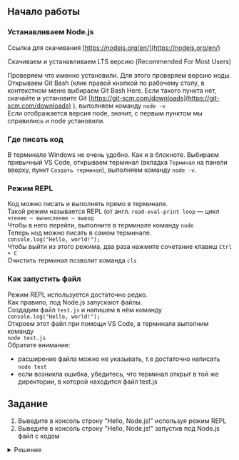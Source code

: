 ## Начало работы

### Устанавливаем Node.js
Ссылка для скачивания [https://nodejs.org/en/](https://nodejs.org/en/)

Скачиваем и устанавливаем LTS версию (Recommended For Most Users)

Проверяем что именно установили. Для этого проверяем версию ноды. Открываем Git Bash (клик правой кнопкой по рабочему столу, в контекстном меню выбираем Git Bash Here. Если такого пункта нет, скачайте и установите Git [https://git-scm.com/downloads](https://git-scm.com/downloads) ), выполняем команду `node -v`  
Если отображается версия node, значит, с первым пунктом мы справились и node установили.

### Где писать код
В терминале Windows не очень удобно. Как и в блокноте. Выбираем привычный VS Code, открываем терминал (вкладка `Терминал` на панели вверху, пункт `Создать терминал`), выполняем команду `node -v`.

### Режим REPL
Код можно писать и выполнять прямо в терминале.  
Такой режим называется REPL (от англ. `read-eval-print loop` — цикл `чтение — вычисление — вывод`  
Чтобы в него перейти, выполните в терминале команду 
```node```  
Теперь код можно писать в самом терминале.  
```console.log("Hello, world!");```  
Чтобы выйти из этого режима, два раза нажмите сочетание клавиш `Ctrl + С`  
Очистить терминал позволит команда `cls`

### Как запустить файл
Режим REPL используется достаточно редко.  
Как правило, под Node.js запускают файлы.  
Создадим файл `test.js` и напишем в нём команду  
```console.log("Hello, world!");```  
Откроем этот файл при помощи VS Code, в терминале выполним команду  
```node test.js```  
Обратите внимание:
- расширение файла можно не указывать, т.е достаточно написать `node test`
- если возникла ошибка, убедитесь, что терминал открыт в той же директории, в которой находится файл test.js

## Задание
1) Выведите в консоль строку "Hello, Node.js!" используя режим REPL
2) Выведите в консоль строку "Hello, Node.js!" запустив под Node.js файл с кодом

<details>
  <summary>Решение</summary>
  
  ```console.log("Hello, Node.js!");```
</details>